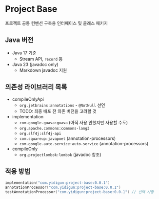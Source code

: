 # Project Base

프로젝트 공통 컨벤션 구축용 인터페이스 및 클래스 패키지

## Java 버전

* Java 17 기준
  * Stream API, `record` 등
* Java 23 (javadoc only)
  * Markdown javadoc 지원

## 의존성 라이브러리 목록

* compileOnlyApi
  * `org.jetbrains:annotations` - `@NotNull` 선언
  * TODO: 최종 배포 전 의존 버전을 고려할 것
* implementation
  * `com.google.guava:guava` (아직 사용 안했지만 사용할 수도)
  * `org.apache.commons:commons-lang3`
  * `org.slf4j:slf4j-api`
  * `com.squareup:javapoet` (annotation-processors)
  * `com.google.auto.service:auto-service` (annotation-processors)
* compileOnly
  * `org.projectlombok:lombok` (javadoc 참조)

## 적용 방법

```kotlin
implementation("com.yidigun:project-base:0.0.1")
annotationProcessor("com.yidigun:project-base:0.0.1")
testAnnotationProcessor("com.yidigun:project-base:0.0.1") // 선택 사항
```
